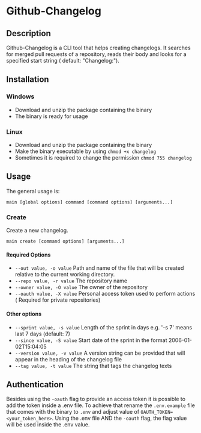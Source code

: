# Github-Changelog

## Description

Github-Changelog is a CLI tool that helps creating changelogs. It searches for merged pull requests of a repository,
reads their body and looks for a specified start string ( default: "Changelog:").

## Installation

### Windows 

- Download and unzip the package containing the binary
- The binary is ready for usage 

### Linux

- Download and unzip the package containing the binary
- Make the binary executable by using `chmod +x changelog`
- Sometimes it is required to change the permission `chmod 755 changelog`

## Usage

The general usage is:

`main [global options] command [command options] [arguments...]`

### Create

Create a new changelog.

`main create [command options] [arguments...]`

#### Required Options

- `--out value, -o value`         Path and name of the file that will be created relative to the current working directory.
- `--repo value, -r value`        The repository name
- `--owner value, -O value`       The owner of the repository
- `--oauth value, -X value`       Personal access token used to perform actions ( Required for private repositories)

#### Other options

- `--sprint value, -s value`      Length of the sprint in days e.g. '-s 7' means last 7 days (default: 7)
- `--since value, -S value`       Start date of the sprint in the format 2006-01-02T15:04:05
- `--version value, -v value`     A version string can be provided that will appear in the heading of the changelog file
- `--tag value, -t value`         The string that tags the changelog texts

## Authentication

Besides using the `-oauth` flag to provide an access token it is possible to add the token inside a .env file.
To achieve that rename the `.env.example` file that comes with the binary to `.env` and adjust value of `OAUTH_TOKEN=<your_token_here>`. Using the .env file AND the `-oauth` flag, the flag value will be used inside the .env value.